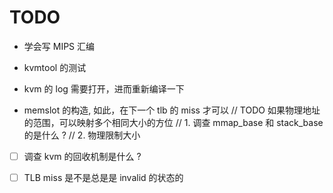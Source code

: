 # TODO

- 学会写 MIPS 汇编
- kvmtool 的测试
- kvm 的 log 需要打开，进而重新编译一下


- memslot 的构造, 如此，在下一个 tlb 的 miss 才可以
// TODO 如果物理地址的范围，可以映射多个相同大小的方位
// 1. 调查 mmap_base 和 stack_base 的是什么 ?
// 2. 物理限制大小

- [ ] 调查 kvm 的回收机制是什么 ?

- [ ] TLB miss 是不是总是是 invalid 的状态的
